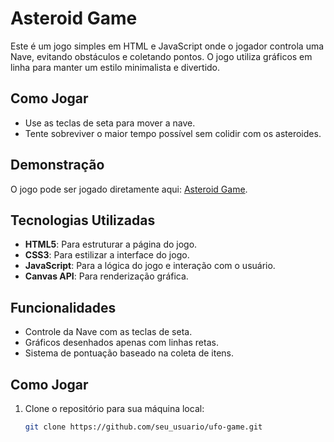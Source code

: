 # Asteroid Game

Este é um jogo simples em HTML e JavaScript onde o jogador controla uma Nave, evitando obstáculos e coletando pontos. O jogo utiliza gráficos em linha para manter um estilo minimalista e divertido.

## Como Jogar

- Use as teclas de seta para mover a nave.
- Tente sobreviver o maior tempo possível sem colidir com os asteroides.

## Demonstração

O jogo pode ser jogado diretamente aqui: [Asteroid Game](https://flamoedo.github.io/asteroid/).


## Tecnologias Utilizadas

- **HTML5**: Para estruturar a página do jogo.
- **CSS3**: Para estilizar a interface do jogo.
- **JavaScript**: Para a lógica do jogo e interação com o usuário.
- **Canvas API**: Para renderização gráfica.

## Funcionalidades

- Controle da Nave com as teclas de seta.
- Gráficos desenhados apenas com linhas retas.
- Sistema de pontuação baseado na coleta de itens.

## Como Jogar

1. Clone o repositório para sua máquina local:
   ```bash
   git clone https://github.com/seu_usuario/ufo-game.git
